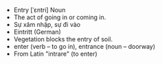 - Entry	[ˈɛntri]	Noun	
- The act of going in or coming in.
- Sự xâm nhập, sự đi vào
- Eintritt (German)
- Vegetation blocks the entry of soil.
- enter (verb – to go in), entrance (noun – doorway)
- From Latin "intrare" (to enter)